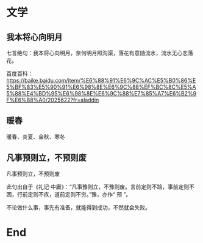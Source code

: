 # 文学



## 我本将心向明月

七言绝句：我本将心向明月，奈何明月照沟渠，落花有意随流水，流水无心恋落花。

百度百科： https://baike.baidu.com/item/%E6%88%91%E6%9C%AC%E5%B0%86%E5%BF%83%E5%90%91%E6%98%8E%E6%9C%88%EF%BC%8C%E5%A5%88%E4%BD%95%E6%98%8E%E6%9C%88%E7%85%A7%E6%B2%9F%E6%B8%A0/2025622?fr=aladdin



## 暖春

暖春、炎夏、金秋、寒冬



## 凡事预则立，不预则废

凡事预则立，不预则废

此句出自于《礼记·中庸》：“凡事豫则立，不豫则废。言前定则不跲，事前定则不困，行前定则不疚，道前定则不穷。”豫，亦作“ 预 ”。

不论做什么事，事先有准备，就能得到成功，不然就会失败。



























# End